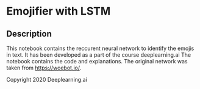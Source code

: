 # Emojifier with LSTM


## Description

This notebook contains the reccurent neural network to identify the emojis in text. It has been developed as a part of the course deeplearning.ai The notebook contains the code and explanations. The original network was taken from https://woebot.io/.


Copyright 2020 Deeplearning.ai
